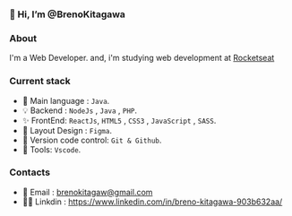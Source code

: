 ### 👋 Hi, I’m @BrenoKitagawa

### About
I'm a Web Developer. and, i'm studying web development at [Rocketseat](https://www.rocketseat.com.br)

### Current stack

- 🚀 Main language : `Java`.
- 💡 Backend : `NodeJs` , `Java` , `PHP`.
- ✨ FrontEnd: `ReactJs`, `HTML5` , `CSS3` , `JavaScript` , `SASS`.
- 🎨 Layout Design : `Figma`.
- 📝 Version code control: `Git & Github`.
- 🔨 Tools: `Vscode`.

### Contacts

- 📧 Email : brenokitagaw@gmail.com
- 👨‍💻 Linkdin : https://www.linkedin.com/in/breno-kitagawa-903b632aa/

<!---](https://www.rocketseat.com.br)
BrenoKitagawa/BrenoKitagawa is a ✨ special ✨ repository because its `README.md` (this file) appears on your GitHub profile.
You can click the Preview link to take a look at your changes.
--->

